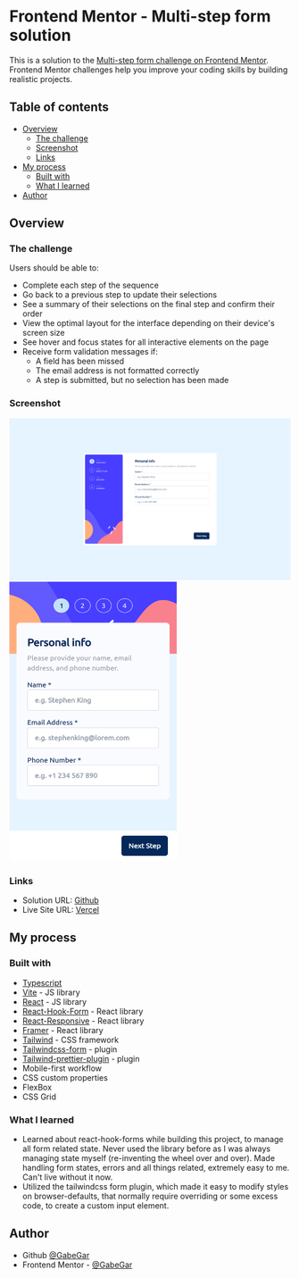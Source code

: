 # Frontend Mentor - Multi-step form solution

This is a solution to the [Multi-step form challenge on Frontend Mentor](https://www.frontendmentor.io/challenges/multistep-form-YVAnSdqQBJ). Frontend Mentor challenges help you improve your coding skills by building realistic projects.

## Table of contents

-   [Overview](#overview)
    -   [The challenge](#the-challenge)
    -   [Screenshot](#screenshot)
    -   [Links](#links)
-   [My process](#my-process)
    -   [Built with](#built-with)
    -   [What I learned](#what-i-learned)
-   [Author](#author)

## Overview

### The challenge

Users should be able to:

-   Complete each step of the sequence
-   Go back to a previous step to update their selections
-   See a summary of their selections on the final step and confirm their order
-   View the optimal layout for the interface depending on their device's screen size
-   See hover and focus states for all interactive elements on the page
-   Receive form validation messages if:
    -   A field has been missed
    -   The email address is not formatted correctly
    -   A step is submitted, but no selection has been made

### Screenshot

<img src="/screenshots/desktop.png" alt="Desktop view">

<img src="/screenshots/mobile.png" alt="Mobile view" width="300" height="500">

### Links

-   Solution URL: [Github](https://github.com/GabeGar/multi-step-form)
-   Live Site URL: [Vercel](multi-step-form-ten-weld.vercel.app)

## My process

### Built with

-   [Typescript](https://www.typescriptlang.org/)
-   [Vite](https://vitejs.dev/) - JS library
-   [React](https://reactjs.org/) - JS library
-   [React-Hook-Form](https://react-hook-form.com/) - React library
-   [React-Responsive](https://github.com/yocontra/react-responsive) - React library
-   [Framer](https://www.framer.com/motion/) - React library
-   [Tailwind](https://tailwindcss.com/) - CSS framework
-   [Tailwindcss-form](https://github.com/tailwindlabs/tailwindcss-forms) - plugin
-   [Tailwind-prettier-plugin](https://github.com/tailwindlabs/prettier-plugin-tailwindcss) - plugin
-   Mobile-first workflow
-   CSS custom properties
-   FlexBox
-   CSS Grid

### What I learned

-   Learned about react-hook-forms while building this project, to manage all form related state. Never used the library before as I was always managing state myself (re-inventing the wheel over and over). Made handling form states, errors and all things related, extremely easy to me. Can't live without it now.
-   Utilized the tailwindcss form plugin, which made it easy to modify styles on browser-defaults, that normally require overriding or some excess code, to create a custom input element.

## Author

-   Github [@GabeGar](https://github.com/GabeGar)
-   Frontend Mentor - [@GabeGar](https://www.frontendmentor.io/profile/GabeGar)
